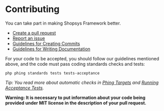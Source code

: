 # Contributing

You can take part in making Shopsys Framework better.

* [Create a pull request](https://git.shopsys-framework.com/shopsys/shopsys-framework/merge_requests/new)
* [Report an issue](https://git.shopsys-framework.com/shopsys/shopsys-framework/issues/new)
* [Guidelines for Creating Commits](docs/contributing/guidelines-for-creating-commits.md)
* [Guidelines for Writing Documentation](docs/contributing/guidelines-for-writing-documentation.md)

For your code to be accepted, you should follow our guidelines mentioned above,
and the code must pass coding standards checks and tests:
```
php phing standards tests tests-acceptance
```

*Tip: You read more about automatic checks in [Phing Targets](docs/introduction/phing-targets.md) and [Running Acceptance Tests](docs/introduction/running-acceptance-tests.md).*

**Warning: It is necessary to put information about your code being provided under MIT license in the description of your pull request.**

